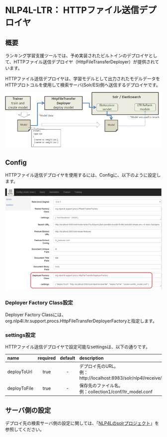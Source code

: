 # NLP4L-LTR： HTTPファイル送信デプロイヤ
## 概要

ランキング学習支援ツールでは、予め実装されたビルトインのデプロイヤとして、HTTPファイル送信デプロイヤ（HttpFileTransferDeployer）が提供されています。

HTTPファイル送信デプロイヤは、学習モデルとして出力されたモデルデータをHTTPプロトコルを使用して検索サーバ(Solr/ES)側へ送信するデプロイヤです。

![deployer](images/ltr_deployer.png)


## Config
HTTPファイル送信デプロイヤを使用するには、Configに、以下のように設定します。


![screenshot_deployer](images/screenshot_deployer.png)

### Deployer Factory Class設定

Deployer Factory Classには、org.nlp4l.ltr.support.procs.HttpFileTransferDeployerFactoryと指定します。

### settings設定

HTTPファイル送信デプロイヤで設定可能なsettingsは、以下の通りです。

|name|required|default|description|
|:--|:--:|:--:|:--|
|deployToUrl|true|-|デプロイ先のURL。<br>例：http://localhost:8983/solr/nlp4l/receive/file|
|deployToFile|true|-|保存先のファイル名。<br>例：collection1/conf/ltr_model.conf|

## サーバ側の設定

デプロイ先の検索サーバ側の設定に関しては、「[NLP4Lのsolrプロジェクト](https://github.com/NLP4L/solr)」を参照してください。

